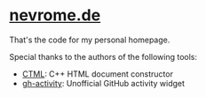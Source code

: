 # [nevrome.de](https://nevrome.de)

That's the code for my personal homepage.

Special thanks to the authors of the following tools:

- [CTML](https://github.com/tinfoilboy/CTML): C++ HTML document constructor
- [gh-activity](https://github.com/colmdoyle/gh-activity): Unofficial GitHub activity widget
